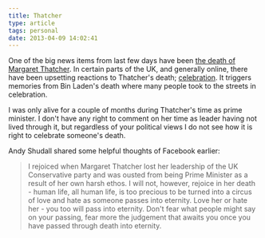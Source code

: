 ```yaml
---
title: Thatcher
type: article
tags: personal
date: 2013-04-09 14:02:41
---
```

<p> One of the big news items from last few days have been <a href="http://www.bbc.co.uk/news/uk-politics-10364876" target="_blank">the death of Margaret Thatcher</a>. In certain parts of the UK, and generally online, there have been upsetting reactions to Thatcher&#39;s death; <a href="http://m.bbc.co.uk/news/magazine-22066540" target="_blank">celebration</a>. It triggers memories from Bin Laden&#39;s death where many people took to the streets in celebration.</p><p> I was only alive for a couple of months during Thatcher&#39;s time as prime minister. I don&#39;t have any right to comment on her time as leader having not lived through it, but regardless of your political views I do not see how it is right to celebrate someone&#39;s death.</p><p> Andy Shudall shared some helpful thoughts of Facebook earlier:</p><blockquote> <p> I rejoiced when Margaret Thatcher lost her leadership of the UK Conservative party and was ousted from being Prime Minister as a result of her own harsh ethos. I will not, however, rejoice in her death - human life, all human life, is too precious to be turned into a circus of love and hate as someone passes into eternity. Love her or hate her - you too will pass into eternity. Don&#39;t fear what people might say on your passing, fear more the judgement that awaits you once you have passed through death into eternity.</p></blockquote>
